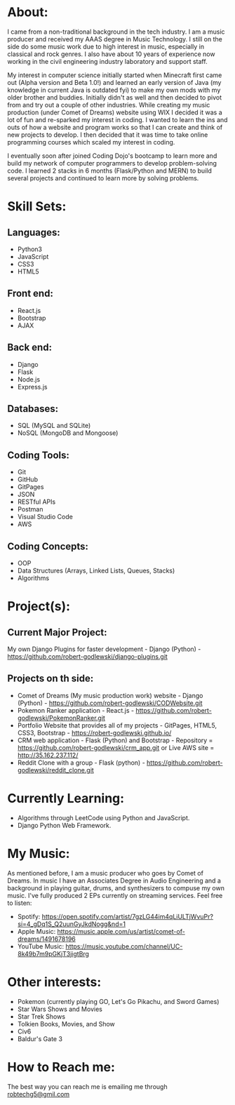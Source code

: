 # About:

I came from a non-traditional background in the tech industry. I am a music producer and received my AAAS degree in Music Technology. I still on the side do some music work due to high interest in music, especially in classical and rock genres. I also have about 10 years of experience now working in the civil engineering industry laboratory and support staff. 

My interest in computer science initially started when Minecraft first came out (Alpha version and Beta 1.0!) and learned an early version of Java (my knowledge in current Java is outdated fyi) to make my own mods with my older brother and buddies. Initially didn't as well and then decided to pivot from and try out a couple of other industries. While creating my music production (under Comet of Dreams) website using WIX I decided it was a lot of fun and re-sparked my interest in coding. I wanted to learn the ins and outs of how a website and program works so that I can create and think of new projects to develop. I then decided that it was time to take online programming courses which scaled my interest in coding.

I eventually soon after joined Coding Dojo's bootcamp to learn more and build my network of computer programmers to develop problem-solving code. I learned 2 stacks in 6 months (Flask/Python and MERN) to build several projects and continued to learn more by solving problems.

# Skill Sets:
## Languages:
- Python3
- JavaScript
- CSS3
- HTML5

## Front end:
- React.js
- Bootstrap
- AJAX

## Back end:
- Django
- Flask
- Node.js
- Express.js

## Databases:
- SQL (MySQL and SQLite)
- NoSQL (MongoDB and Mongoose)

## Coding Tools:
- Git
- GitHub
- GitPages
- JSON
- RESTful APIs
- Postman
- Visual Studio Code
- AWS

## Coding Concepts:
- OOP
- Data Structures (Arrays, Linked Lists, Queues, Stacks)
- Algorithms

# Project(s):
## Current Major Project: 
My own Django Plugins for faster development - Django (Python) - https://github.com/robert-godlewski/django-plugins.git

## Projects on th side:
- Comet of Dreams (My music production work) website - Django (Python) - https://github.com/robert-godlewski/CODWebsite.git
- Pokemon Ranker application - React.js - https://github.com/robert-godlewski/PokemonRanker.git
- Portfolio Website that provides all of my projects - GitPages, HTML5, CSS3, Bootstrap - https://robert-godlewski.github.io/
- CRM web application - Flask (Python) and Bootstrap - Repository = https://github.com/robert-godlewski/crm_app.git or Live AWS site = http://35.162.237.112/
- Reddit Clone with a group - Flask (python) - https://github.com/robert-godlewski/reddit_clone.git

# Currently Learning:
- Algorithms through LeetCode using Python and JavaScript.
- Django Python Web Framework.

# My Music:
As mentioned before, I am a music producer who goes by Comet of Dreams.  In music I have an Associates Degree in Audio Engineering and a background in playing guitar, drums, and synthesizers to compuse my own music.  I've fully produced 2 EPs currently on streaming services.  Feel free to listen:
- Spotify: https://open.spotify.com/artist/7gzLG44im4qLiULTjWvuPr?si=4_gDq1S_Q2uunGyJkdNogg&nd=1
- Apple Music: https://music.apple.com/us/artist/comet-of-dreams/1491678196
- YouTube Music: https://music.youtube.com/channel/UC-8k49b7m9pGKjT3jigtBrg

# Other interests:
- Pokemon (currently playing GO, Let's Go Pikachu, and Sword Games)
- Star Wars Shows and Movies
- Star Trek Shows
- Tolkien Books, Movies, and Show
- Civ6
- Baldur's Gate 3

# How to Reach me:
The best way you can reach me is emailing me through robtechg5@gmil.com
